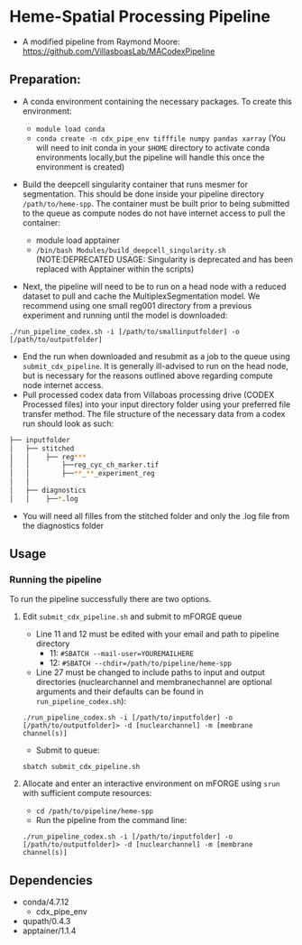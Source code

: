# Heme-Spatial Processing Pipeline
- A modified pipeline from Raymond Moore: https://github.com/VillasboasLab/MACodexPipeline
  
## Preparation:

- A conda environment containing the necessary packages. To create this environment: 
  - `module load conda`
  - `conda create -n cdx_pipe_env tifffile numpy pandas xarray` (You will need to init conda in your `$HOME` directory to activate conda environments locally,but the pipeline will handle this once the environment is created)

- Build the deepcell singularity container that runs mesmer for segmentation. This should be done inside your pipeline directory `/path/to/heme-spp`. The container must be built prior to being submitted to the queue as compute nodes do not have internet access to pull the container:
  - module load apptainer
  - `/bin/bash Modules/build_deepcell_singularity.sh` (NOTE:DEPRECATED USAGE: Singularity is deprecated and has been replaced with Apptainer within the scripts)

- Next, the pipeline will need to be to run on a head node with a reduced dataset to pull and cache the MultiplexSegmentation model. We recommend using one small reg001 directory from a previous experiment and running until the model is downloaded:
```
./run_pipeline_codex.sh -i [/path/to/smallinputfolder] -o [/path/to/outputfolder]
```
- End the run when downloaded and resubmit as a job to the queue using `submit_cdx_pipeline`. It is generally ill-advised to run on the head node, but is necessary for the reasons outlined above regarding compute node internet access.
- Pull processed codex data from Villaboas processing drive (CODEX Processed files) into your input directory folder using your preferred file transfer method. The file structure of the necessary data from a codex run should look as such:
```bash
├── inputfolder
│   ├── stitched
│   │    ├── reg***
│   │        ├──reg_cyc_ch_marker.tif
│   │        ├──**_**_experiment_reg
│   │
│   ├── diagnostics
│   │    ├──*.log
```
- You will need all filles from the stitched folder and only the .log file from the diagnostics folder
## Usage
### Running the pipeline
To run the pipeline successfully there are two options.
1. Edit `submit_cdx_pipeline.sh` and submit to mFORGE queue
      - Line 11 and 12 must be edited with your email and path to pipeline directory
        - 11: `#SBATCH --mail-user=YOUREMAILHERE`
        - 12: `#SBATCH --chdir=/path/to/pipeline/heme-spp`
      - Line 27 must be changed to include paths to input and output directories (nuclearchannel and membranechannel are optional arguments and their defaults can be found in `run_pipeline_codex.sh`):
      ```
      ./run_pipeline_codex.sh -i [/path/to/inputfolder] -o [/path/to/outputfolder]> -d [nuclearchannel] -m [membrane channel(s)]
      ```
      
      - Submit to queue:
      ```
      sbatch submit_cdx_pipeline.sh
      ```
2. Allocate and enter an interactive environment on mFORGE using `srun` with sufficient compute resources:
      - `cd /path/to/pipeline/heme-spp`
      - Run the pipeline from the command line:
      ```
      ./run_pipeline_codex.sh -i [/path/to/inputfolder] -o [/path/to/outputfolder]> -d [nuclearchannel] -m [membrane channel(s)]
      ```
## Dependencies

- conda/4.7.12
  - cdx_pipe_env
- qupath/0.4.3
- apptainer/1.1.4

